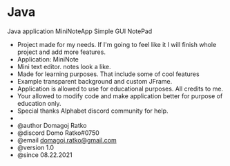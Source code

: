 # Java
Java application MiniNoteApp Simple GUI NotePad

 * Project made for my needs. If I'm going to feel like it I will finish whole project and add more features.
 * Application: MiniNote
 * Mini text editor. notes look a like.
 * Made for learning purposes. That include some of cool features
 * Example transparent background and custom JFrame.
 * Application is allowed to use for educational purposes. All credits to me.
 * Your allowed to modify code and make application better for purpose of education only.
 * Special thanks Alphabet discord community for help.
 * 
 * @author  Domagoj Ratko
 * @discord Domo Ratko#0750
 * @email   domagoj.ratko@gmail.com
 * @version 1.0
 * @since   08.22.2021
